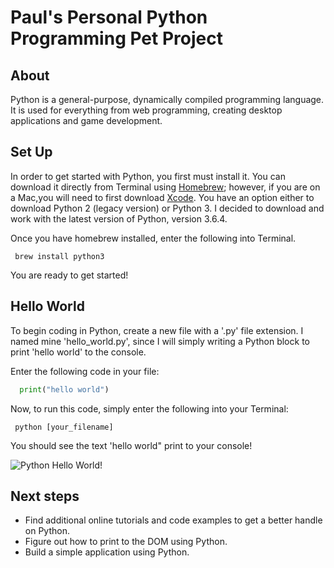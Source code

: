 # Paul's Personal Python Programming Pet Project

## About
Python is a general-purpose, dynamically compiled programming language. It is used for everything from web programming, creating desktop applications and game development.

## Set Up
In order to get started with Python, you first must install it. You can download it directly from Terminal using [Homebrew](https://brew.sh/); however, if you are on a Mac,you will need to first download [Xcode](https://developer.apple.com/xcode/). You have an option either to download Python 2 (legacy version) or Python 3. I decided to download and work with the latest version of Python, version 3.6.4.

Once you have homebrew installed, enter the following into Terminal. 

```
 brew install python3 
```

You are ready to get started!

## Hello World
To begin coding in Python, create a new file with a '.py' file extension. I named mine 'hello_world.py', since I will simply writing a Python block to print 'hello world' to the console.

Enter the following code in your file:

```python
  print("hello world")
```

Now, to run this code, simply enter the following into your Terminal:

```
 python [your_filename]
```

You should see the text 'hello world" print to your console!

![Python Hello World!](https://i.imgur.com/mLz7R8j.png)

## Next steps
- Find additional online tutorials and code examples to get a better handle on Python. 
- Figure out how to print to the DOM using Python.
- Build a simple application using Python.